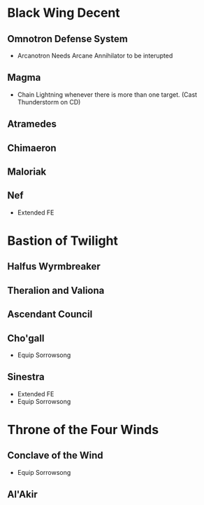 # Black Wing Decent

## Omnotron Defense System
- Arcanotron Needs Arcane Annihilator to be interupted

## Magma
- Chain Lightning whenever there is more than one target. (Cast Thunderstorm on CD)

## Atramedes

## Chimaeron

## Maloriak

## Nef
- Extended FE

# Bastion of Twilight

## Halfus Wyrmbreaker

## Theralion and Valiona

## Ascendant Council

## Cho'gall
- Equip Sorrowsong

## Sinestra
- Extended FE
- Equip Sorrowsong

# Throne of the Four Winds

## Conclave of the Wind
- Equip Sorrowsong

## Al'Akir
